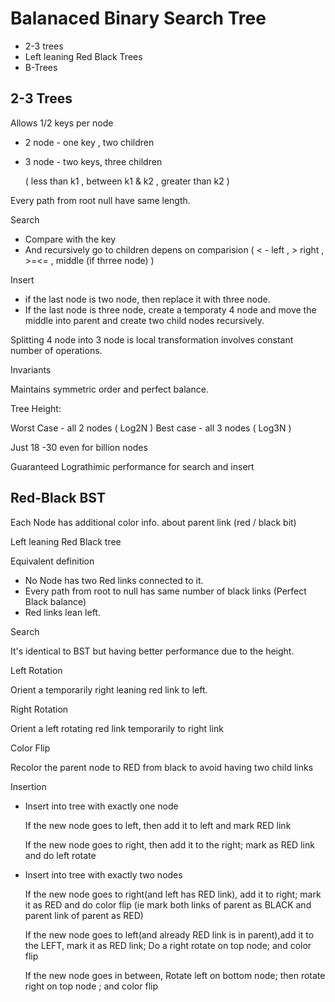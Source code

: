 Balanaced Binary Search Tree
=

 * 2-3 trees
 * Left leaning Red Black Trees
 * B-Trees
 

2-3 Trees
-

 Allows 1/2 keys per node
 
 + 2 node - one key , two children
 + 3 node - two keys, three children

    ( less than k1 , between k1 & k2 , greater than k2 )

Every path from root null have same length.


Search

  * Compare with the key
  * And recursively go to children depens on comparision ( < - left , > right , >=<= , middle (if thrree node) )

Insert

  * if the last node is two node, then replace it with three node.
  * If the last node is three node, create a temporaty 4 node and move the middle into parent and create two child nodes recursively.


Splitting 4 node into 3 node is local transformation involves constant number of operations.

Invariants

  Maintains symmetric order and perfect balance.
  
  Tree Height:
  
   Worst Case - all 2 nodes ( Log2N )
   Best case - all 3 nodes ( Log3N )
   
   Just 18 -30 even for billion nodes
   
   Guaranteed Lograthimic performance for search and insert
  
Red-Black BST
-

Each Node has additional color info. about parent link (red / black bit)

Left leaning Red Black tree

 
 Equivalent definition
 
  * No Node has two Red links connected to it.
  * Every path from root to null has same number of black links (Perfect Black balance)
  * Red links lean left.
 

Search

 It's identical to BST but having better performance due to the height.
 
 
Left Rotation

 Orient a temporarily right leaning red link to left.
 
Right Rotation
 
 Orient a left rotating red link temporarily to right link
 
Color Flip
 
 Recolor the parent node to RED from black to avoid having two child links


Insertion

* Insert into tree with exactly one node
  
   If the new node goes to left, then add it to left and mark RED link
  
   If the new node goes to right, then add it to the right; mark as RED link and do left rotate

* Insert into tree with exactly two nodes

   If the new node goes to right(and left has RED link), add it to right; mark it as RED and do color flip (ie mark both links of parent as BLACK and parent 
   link of parent as RED)
   
   If the new node goes to left(and already RED link is in parent),add it to the LEFT, mark it as RED link; Do a right rotate on top node; and color flip
   
   If the new node goes in between, Rotate left on bottom node; then rotate right on top node ; and color flip
   
   
